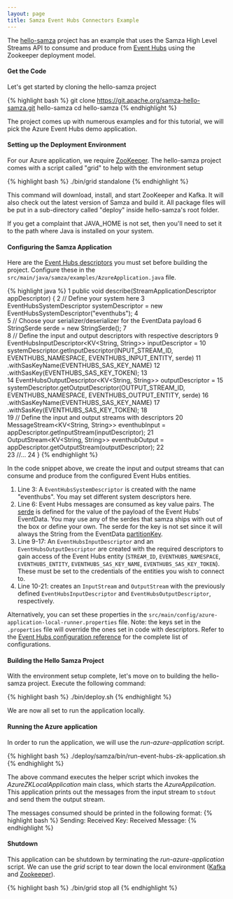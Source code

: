 ```yaml
---
layout: page
title: Samza Event Hubs Connectors Example
---
```

<!--
   Licensed to the Apache Software Foundation (ASF) under one or more
   contributor license agreements.  See the NOTICE file distributed with
   this work for additional information regarding copyright ownership.
   The ASF licenses this file to You under the Apache License, Version 2.0
   (the "License"); you may not use this file except in compliance with
   the License.  You may obtain a copy of the License at

       http://www.apache.org/licenses/LICENSE-2.0

   Unless required by applicable law or agreed to in writing, software
   distributed under the License is distributed on an "AS IS" BASIS,
   WITHOUT WARRANTIES OR CONDITIONS OF ANY KIND, either express or implied.
   See the License for the specific language governing permissions and
   limitations under the License.
-->
The [hello-samza](https://github.com/apache/samza-hello-samza) project has an example that uses the Samza High Level Streams API to consume and produce from [Event Hubs](../../documentation/versioned/connectors/eventhubs.html) using the Zookeeper deployment model.

#### Get the Code

Let's get started by cloning the hello-samza project

{% highlight bash %}
git clone https://git.apache.org/samza-hello-samza.git hello-samza
cd hello-samza
{% endhighlight %}

The project comes up with numerous examples and for this tutorial, we will pick the Azure Event Hubs demo application.

#### Setting up the Deployment Environment

For our Azure application, we require [ZooKeeper](http://zookeeper.apache.org/). The hello-samza project comes with a script called "grid" to help with the environment setup

{% highlight bash %}
./bin/grid standalone
{% endhighlight %}

This command will download, install, and start ZooKeeper and Kafka. It will also check out the latest version of Samza and build it. All package files will be put in a sub-directory called "deploy" inside hello-samza's root folder.

If you get a complaint that JAVA_HOME is not set, then you'll need to set it to the path where Java is installed on your system.


#### Configuring the Samza Application

Here are the [Event Hubs descriptors](../../documentation/versioned/connectors/eventhubs.html) you must set before building the project.
Configure these in the `src/main/java/samza/examples/AzureApplication.java` file.

{% highlight java %}
 1  public void describe(StreamApplicationDescriptor appDescriptor) {
 2  // Define your system here
 3  EventHubsSystemDescriptor systemDescriptor = new EventHubsSystemDescriptor("eventhubs");
 4  
 5  // Choose your serializer/deserializer for the EventData payload
 6  StringSerde serde = new StringSerde();
 7  
 8  // Define the input and output descriptors with respective descriptors
 9  EventHubsInputDescriptor<KV<String, String>> inputDescriptor =
10    systemDescriptor.getInputDescriptor(INPUT_STREAM_ID, EVENTHUBS_NAMESPACE, EVENTHUBS_INPUT_ENTITY, serde)
11        .withSasKeyName(EVENTHUBS_SAS_KEY_NAME)
12        .withSasKey(EVENTHUBS_SAS_KEY_TOKEN);
13  
14  EventHubsOutputDescriptor<KV<String, String>> outputDescriptor =
15    systemDescriptor.getOutputDescriptor(OUTPUT_STREAM_ID, EVENTHUBS_NAMESPACE, EVENTHUBS_OUTPUT_ENTITY, serde)
16        .withSasKeyName(EVENTHUBS_SAS_KEY_NAME)
17        .withSasKey(EVENTHUBS_SAS_KEY_TOKEN);
18  
19  // Define the input and output streams with descriptors
20  MessageStream<KV<String, String>> eventhubInput = appDescriptor.getInputStream(inputDescriptor);
21  OutputStream<KV<String, String>> eventhubOutput = appDescriptor.getOutputStream(outputDescriptor);
22  
23  //...
24  }
{% endhighlight %}

In the code snippet above, we create the input and output streams that can consume and produce from the configured Event Hubs entities.

1. Line 3: A `EventHubsSystemDescriptor` is created with the name "eventhubs". You may set different system descriptors here. 
2. Line 6: Event Hubs messages are consumed as key value pairs. The [serde](../../documentation/versioned/container/serialization.html) is defined for the value of the payload of the Event Hubs' EventData. You may use any of the serdes that samza ships with out of the box or define your own.
The serde for the key is not set since it will always the String from the EventData [partitionKey](https://docs.microsoft.com/en-us/java/api/com.microsoft.azure.eventhubs._event_data._system_properties.getpartitionkey?view=azure-java-stable#com_microsoft_azure_eventhubs__event_data__system_properties_getPartitionKey__).
3. Line 9-17: An `EventHubsInputDescriptor` and an `EventHubsOutputDescriptor` are created with the required descriptors to gain access of the Event Hubs entity (`STREAM_ID`, `EVENTHUBS_NAMESPACE`, `EVENTHUBS_ENTITY`, `EVENTHUBS_SAS_KEY_NAME`, `EVENTHUBS_SAS_KEY_TOKEN`).
These must be set to the credentials of the entities you wish to connect to.
4. Line 10-21: creates an `InputStream` and `OutputStream` with the previously defined `EventHubsInputDescriptor` and `EventHubsOutputDescriptor`, respectively.

Alternatively, you can set these properties in the `src/main/config/azure-application-local-runner.properties` file.
Note: the keys set in the `.properties` file will override the ones set in code with descriptors.
Refer to the [Event Hubs configuration reference](../../documentation/versioned/jobs/samza-configurations.html#eventhubs) for the complete list of configurations.

#### Building the Hello Samza Project

With the environment setup complete, let's move on to building the hello-samza project. Execute the following command:

{% highlight bash %}
./bin/deploy.sh
{% endhighlight %}

We are now all set to run the application locally.

#### Running the Azure application

In order to run the application, we will use the *run-azure-application* script.

{% highlight bash %}
./deploy/samza/bin/run-event-hubs-zk-application.sh
{% endhighlight %}

The above command executes the helper script which invokes the *AzureZKLocalApplication* main class, which starts the *AzureApplication*. This application prints out the messages from the input stream to `stdout` and send them the output stream.

The messages consumed should be printed in the following format:
{% highlight bash %}
Sending: 
Received Key: <KEY>
Received Message: <VALUE>
{% endhighlight %}

#### Shutdown

This application can be shutdown by terminating the *run-azure-application* script.
We can use the *grid* script to tear down the local environment ([Kafka](http://kafka.apache.org/) and [Zookeeper](http://zookeeper.apache.org/)).

{% highlight bash %}
./bin/grid stop all
{% endhighlight %}